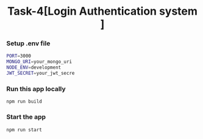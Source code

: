 <h1 align ="center">Task-4[Login Authentication system ] </h1>



### Setup .env file

```bash
PORT=3000
MONGO_URI=your_mongo_uri
NODE_ENV=development
JWT_SECRET=your_jwt_secre
```

### Run this app locally

```shell
npm run build
```

### Start the app

```shell
npm run start
```

